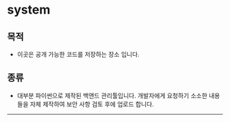 # system

## 목적
* 이곳은 공개 가능한 코드를 저장하는 장소 입니다.

## 종류
* 대부분 파이썬으로 제작된 백앤드 관리툴입니다. 개발자에게 요청하기 소소한 내용들을 자체 제작하여 보안 사항 검토 후에 업로드 합니다.

<hr/>

